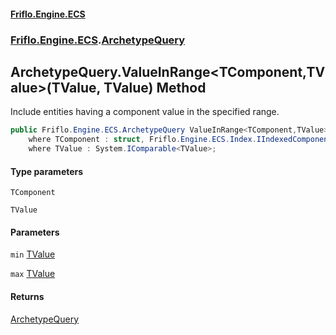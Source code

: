 #### [Friflo.Engine.ECS](index.md 'index')
### [Friflo.Engine.ECS](Friflo.Engine.ECS.md 'Friflo.Engine.ECS').[ArchetypeQuery](ArchetypeQuery.md 'Friflo.Engine.ECS.ArchetypeQuery')

## ArchetypeQuery.ValueInRange<TComponent,TValue>(TValue, TValue) Method

Include entities having a component value in the specified range.

```csharp
public Friflo.Engine.ECS.ArchetypeQuery ValueInRange<TComponent,TValue>(TValue min, TValue max)
    where TComponent : struct, Friflo.Engine.ECS.Index.IIndexedComponent<TValue>, System.ValueType, System.ValueType
    where TValue : System.IComparable<TValue>;
```
#### Type parameters

<a name='Friflo.Engine.ECS.ArchetypeQuery.ValueInRange_TComponent,TValue_(TValue,TValue).TComponent'></a>

`TComponent`

<a name='Friflo.Engine.ECS.ArchetypeQuery.ValueInRange_TComponent,TValue_(TValue,TValue).TValue'></a>

`TValue`
#### Parameters

<a name='Friflo.Engine.ECS.ArchetypeQuery.ValueInRange_TComponent,TValue_(TValue,TValue).min'></a>

`min` [TValue](ArchetypeQuery.ValueInRange_TComponent,TValue_(TValue,TValue).md#Friflo.Engine.ECS.ArchetypeQuery.ValueInRange_TComponent,TValue_(TValue,TValue).TValue 'Friflo.Engine.ECS.ArchetypeQuery.ValueInRange<TComponent,TValue>(TValue, TValue).TValue')

<a name='Friflo.Engine.ECS.ArchetypeQuery.ValueInRange_TComponent,TValue_(TValue,TValue).max'></a>

`max` [TValue](ArchetypeQuery.ValueInRange_TComponent,TValue_(TValue,TValue).md#Friflo.Engine.ECS.ArchetypeQuery.ValueInRange_TComponent,TValue_(TValue,TValue).TValue 'Friflo.Engine.ECS.ArchetypeQuery.ValueInRange<TComponent,TValue>(TValue, TValue).TValue')

#### Returns
[ArchetypeQuery](ArchetypeQuery.md 'Friflo.Engine.ECS.ArchetypeQuery')